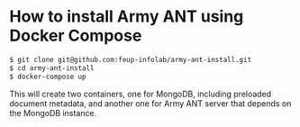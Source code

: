 # How to install Army ANT using Docker Compose
```bash
$ git clone git@github.com:feup-infolab/army-ant-install.git
$ cd army-ant-install
$ docker-compose up
```

This will create two containers, one for MongoDB, including preloaded document metadata, and another one for Army ANT server that depends on the MongoDB instance.